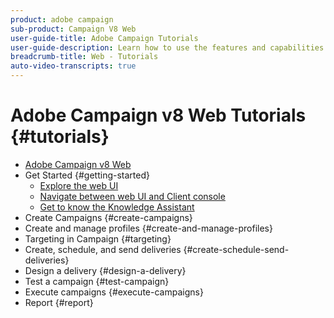 ```yaml
---
product: adobe campaign
sub-product: Campaign V8 Web
user-guide-title: Adobe Campaign Tutorials
user-guide-description: Learn how to use the features and capabilities of the Adobe Campaign V8 web UI.
breadcrumb-title: Web - Tutorials
auto-video-transcripts: true
---
```


# Adobe Campaign v8 Web Tutorials {#tutorials}

+ [Adobe Campaign v8 Web](/help/overview.md)
+ Get Started {#getting-started}
  + [Explore the web UI](/help/get-started/explore-the-web-ui.md)
  + [Navigate between web UI and Client console](/help/get-started/navigate-between-web-UI-and-client-console.md)
  + [Get to know the Knowledge Assistant](/help/get-started/get-to-know-the-knowledge-assistant.md)
+ Create Campaigns {#create-campaigns}
+ Create and manage profiles {#create-and-manage-profiles}
+ Targeting in Campaign {#targeting}
+ Create, schedule, and send deliveries {#create-schedule-send-deliveries}
+ Design a delivery {#design-a-delivery}
+ Test a campaign {#test-campaign}
+ Execute campaigns {#execute-campaigns}
+ Report {#report}